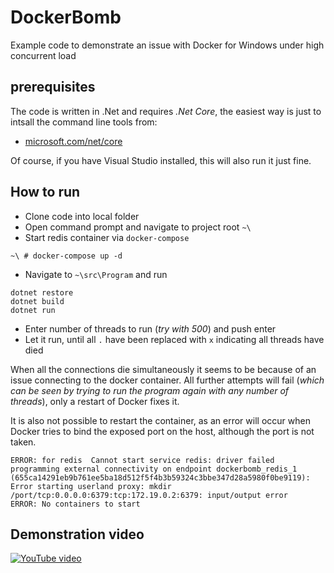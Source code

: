 # DockerBomb
Example code to demonstrate an issue with Docker for Windows under high concurrent load

## prerequisites
The code is written in .Net and requires *.Net Core*, the easiest way is just to intsall the command line tools from:
* [microsoft.com/net/core](https://www.microsoft.com/net/core)

Of course, if you have Visual Studio installed, this will also run it just fine.

## How to run
* Clone code into local folder
* Open command prompt and navigate to project root ```~\```
* Start redis container via ```docker-compose```
```
~\ # docker-compose up -d
```
* Navigate to ```~\src\Program``` and run
```
dotnet restore
dotnet build
dotnet run
```
* Enter number of threads to run (_try with 500_) and push enter
* Let it run, until all ```.``` have been replaced with ```x``` indicating all threads have died

When all the connections die simultaneously it seems to be because of an issue connecting to the docker container. 
All further attempts will fail (_which can be seen by trying to run the program again with any number of threads_),
only a restart of Docker fixes it.

It is also not possible to restart the container, as an error will occur when Docker tries to bind the exposed port 
on the host, although the port is not taken.
```
ERROR: for redis  Cannot start service redis: driver failed programming external connectivity on endpoint dockerbomb_redis_1 (655ca14291eb9b761ee5ba18d512f5f4b3b59324c3bbe347d28a5980f0be9119): Error starting userland proxy: mkdir /port/tcp:0.0.0.0:6379:tcp:172.19.0.2:6379: input/output error
ERROR: No containers to start
```

## Demonstration video
[![YouTube video](https://img.youtube.com/vi/v5k1D60h0zE/0.jpg)](https://www.youtube.com/watch?v=v5k1D60h0zE)